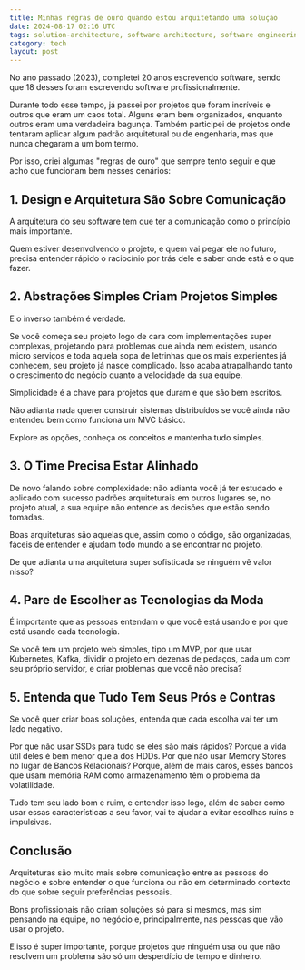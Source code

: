 ```yaml
---
title: Minhas regras de ouro quando estou arquitetando uma solução
date: 2024-08-17 02:16 UTC
tags: solution-architecture, software architecture, software engineering, system design
category: tech
layout: post
---
```



No ano passado (2023), completei 20 anos escrevendo software, sendo que 18 desses foram escrevendo software profissionalmente.

Durante todo esse tempo, já passei por projetos que foram incríveis e outros que eram um caos total. Alguns eram bem organizados, enquanto outros eram uma verdadeira bagunça. Também participei de projetos onde tentaram aplicar algum padrão arquitetural ou de engenharia, mas que nunca chegaram a um bom termo.

Por isso, criei algumas "regras de ouro" que sempre tento seguir e que acho que funcionam bem nesses cenários:

## 1. Design e Arquitetura São Sobre Comunicação

A arquitetura do seu software tem que ter a comunicação como o princípio mais importante.

Quem estiver desenvolvendo o projeto, e quem vai pegar ele no futuro, precisa entender rápido o raciocínio por trás dele e saber onde está e o que fazer.

## 2. Abstrações Simples Criam Projetos Simples

E o inverso também é verdade.

Se você começa seu projeto logo de cara com implementações super complexas, projetando para problemas que ainda nem existem, usando micro serviços e toda aquela sopa de letrinhas que os mais experientes já conhecem, seu projeto já nasce complicado. Isso acaba atrapalhando tanto o crescimento do negócio quanto a velocidade da sua equipe.

Simplicidade é a chave para projetos que duram e que são bem escritos.

Não adianta nada querer construir sistemas distribuídos se você ainda não entendeu bem como funciona um MVC básico.

Explore as opções, conheça os conceitos e mantenha tudo simples.

## 3. O Time Precisa Estar Alinhado

De novo falando sobre complexidade: não adianta você já ter estudado e aplicado com sucesso padrões arquiteturais em outros lugares se, no projeto atual, a sua equipe não entende as decisões que estão sendo tomadas.

Boas arquiteturas são aquelas que, assim como o código, são organizadas, fáceis de entender e ajudam todo mundo a se encontrar no projeto.

De que adianta uma arquitetura super sofisticada se ninguém vê valor nisso?

## 4. Pare de Escolher as Tecnologias da Moda

É importante que as pessoas entendam o que você está usando e por que está usando cada tecnologia.

Se você tem um projeto web simples, tipo um MVP, por que usar Kubernetes, Kafka, dividir o projeto em dezenas de pedaços, cada um com seu próprio servidor, e criar problemas que você não precisa?

## 5. Entenda que Tudo Tem Seus Prós e Contras

Se você quer criar boas soluções, entenda que cada escolha vai ter um lado negativo.

Por que não usar SSDs para tudo se eles são mais rápidos? Porque a vida útil deles é bem menor que a dos HDDs. Por que não usar Memory Stores no lugar de Bancos Relacionais? Porque, além de mais caros, esses bancos que usam memória RAM como armazenamento têm o problema da volatilidade.

Tudo tem seu lado bom e ruim, e entender isso logo, além de saber como usar essas características a seu favor, vai te ajudar a evitar escolhas ruins e impulsivas.

## Conclusão

Arquiteturas são muito mais sobre comunicação entre as pessoas do negócio e sobre entender o que funciona ou não em determinado contexto do que sobre seguir preferências pessoais.

Bons profissionais não criam soluções só para si mesmos, mas sim pensando na equipe, no negócio e, principalmente, nas pessoas que vão usar o projeto.

E isso é super importante, porque projetos que ninguém usa ou que não resolvem um problema são só um desperdício de tempo e dinheiro.
